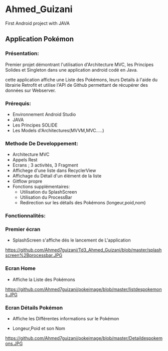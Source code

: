 # Ahmed_Guizani

First Android project with JAVA

## Application Pokémon

### Présentation:

Premier projet démontrant l'utilisation d'Architecture MVC, les Principes Solides et Singleton dans une application android codé en Java.

cette application affiche une Liste des Pokémons, leurs Details à l'aide du librairie Retrofit et utilise l'API de Github permettant de récupérer des données sur Webserver.

### Prérequis:

* Environnement Android Studio
* JAVA
* Les Principes SOLIDE
* Les Models d'Architectures(MVVM,MVC.....)

### Methode De Developpement: 

* Architecture MVC
* Appels Rest
* Ecrans ; 3 activités, 3 Fragment
* Affichege d'une liste dans RecyclerView
* Affichage du Détail d'un élément de la liste 
* Gitflow propre 
* Fonctions supplémentaires:
    * Utilisation du SplashScreen 
    * Utilisation du ProcessBar
    * Redirection sur les détails des Pokémons (longeur,poid,nom)

### Fonctionnalités:

### Premier écran

* SplashScreen s'affiche dés le lancement de L'application

https://github.com/Ahmed7guizani/Td3_Ahmed_Guizani/blob/master/splashscreen%2Bprocessbar.JPG

### Ecran Home 

* Affiche la Liste des Pokémons 

https://github.com/Ahmed7guizani/pokeimage/blob/master/listdespokemons.JPG

### Ecran Détails Pokémon

* Affiche les Différentes informations sur le Pokémon 

* Longeur,Poid et son Nom

https://github.com/Ahmed7guizani/pokeimage/blob/master/Detaildespokemons.JPG
